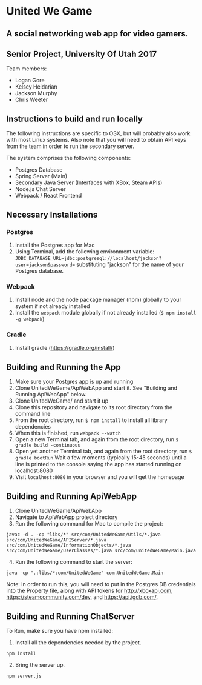 # United We Game

## A social networking web app for video gamers.

## Senior Project, University Of Utah 2017
Team members: 
- Logan Gore
- Kelsey Heidarian
- Jackson Murphy
- Chris Weeter


## Instructions to build and run locally

The following instructions are specific to OSX, but will probably also work with most Linux systems.
Also note that you will need to obtain API keys from the team in order to run the secondary server.

The system comprises the following components: 
- Postgres Database
- Spring Server (Main)
- Secondary Java Server (Interfaces with XBox, Steam APIs)
- Node.js Chat Server
- Webpack / React Frontend

## Necessary Installations

### Postgres
1. Install the Postgres app for Mac
2. Using Terminal, add the following environment variable:
  `JDBC_DATABASE_URL=jdbc:postgresql://localhost/jackson?user=jackson&password=`
  substituting "jackson" for the name of your Postgres database.
  
### Webpack
1. Install node and the node package manager (npm) globally to your system if not already installed
2. Install the `webpack` module globally if not already installed (`$ npm install -g webpack`)

### Gradle
1. Install gradle (https://gradle.org/install/)


## Building and Running the App

1. Make sure your Postgres app is up and running
2. Clone UnitedWeGame/ApiWebApp and start it. See "Building and Running ApiWebApp" below.
3. Clone UnitedWeGame/ and start it up
4. Clone this repository and navigate to its root directory from the command line
5. From the root directory, run `$ npm install` to install all library dependencies 
6. When this is finished, run `webpack --watch` 
7. Open a new Terminal tab, and again from the root directory, run `$ gradle build -continuous`
8. Open yet another Terminal tab, and again from the root directory, run `$ gradle bootRun`
    Wait a few moments (typically 15-45 seconds) until a line is printed to the console saying the app has started running on localhost:8080
9. Visit `localhost:8080` in your browser and you will get the homepage

## Building and Running ApiWebApp
1. Clone UnitedWeGame/ApiWebApp
2. Navigate to ApiWebApp project directory
3. Run the following command for Mac to compile the project: 

```
javac -d . -cp "libs/*" src/com/UnitedWeGame/Utils/*.java src/com/UnitedWeGame/APIServer/*.java src/com/UnitedWeGame/InformationObjects/*.java src/com/UnitedWeGame/UserClasses/*.java src/com/UnitedWeGame/Main.java
```

4. Run the following command to start the server: 

```
java -cp ".:libs/*:com/UnitedWeGame" com.UnitedWeGame.Main
```

Note: In order to run this, you will need to put in the Postgres DB credentials into the Property file, along with API tokens for http://xboxapi.com, https://steamcommunity.com/dev, and https://api.igdb.com/.

## Building and Running ChatServer

To Run, make sure you have npm installed:

1. Install all the dependencies needed by the project.

```
npm install
```

2. Bring the server up.

```
npm server.js
```
